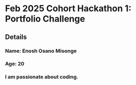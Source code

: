 # Feb 2025 Cohort Hackathon 1: Portfolio Challenge 
## Details
### Name: Enosh Osano Misonge
### Age: 20
### I am passionate about coding.
